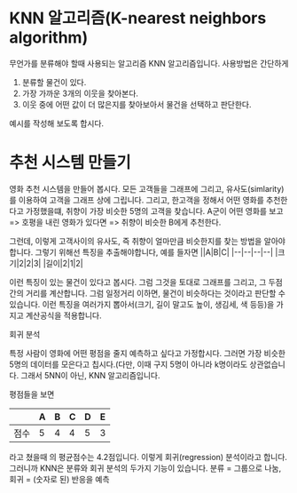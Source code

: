 # KNN 알고리즘(K-nearest neighbors algorithm)

무언가를 분류해야 할때 사용되는 알고리즘 KNN 알고리즘입니다.
사용방법은 간단하게
1. 분류할 물건이 있다.
2. 가장 가까운 3개의 이웃을 찾아본다.
3. 이웃 중에 어떤 값이 더 많은지를 찾아보아서 물건을 선택하고 판단한다.

예시를 작성해 보도록 합시다.

# 추천 시스템 만들기

영화 추천 시스템을 만들어 봅시다.
모든 고객들을 그래프에 그리고, 유사도(simlarity)를 이용하여 고객을 그래프 상에 그립니다.
그리고, 한고객을 정해서 어떤 영화를 추천한다고 가정했을떄, 취향이 가장 비슷한 5명의 고객을 찾습니다.
A군이 어떤 영화를 보고 => 호평을 내린 영화가 있다면 => 취향이 비슷한 B에게 추천한다.

그런데, 이렇게 고객사이의 유사도, 즉 취향이 얼마만큼 비슷한지를 찾는 방법을 알아야 합니다.
그렇기 위해선 특징을 추출해야합니다, 예를 들자면
||A|B|C|
|--|--|--|--|
|크기|2|2|3|
|길이|2|1|2|

이런 특징이 있는 물건이 있다고 봅시다. 그럼 그것을 토대로 그래프를 그리고, 그 두점간의 거리를 계산합니다. 그럼 일정거리 이하면, 물건이 비슷하다는 것이라고 판단할 수 있습니다.
이런 특징을 여러가지 뽑아서(크기, 길이 말고도 높이, 생김세, 색 등등)을 가지고 계산공식을 적용합니다.

회귀 분석

특정 사람이 영화에 어떤 평점을 줄지 예측하고 싶다고 가정합시다. 그러면 가장 비슷한 5명의 데이터를 모은다고 칩시다.(다만, 이때 구지 5명이 아니라 k명이라도 상관없습니다. 그래서 5NN이 아닌, KNN 알고리즘입니다.

평점들을 보면


||A|B|C|D|E|
|--|--|--|--|--|--|
|점수|5|4|4|5|3|

라고 쳤을때 의 평균점수는 4.2점입니다. 이렇게 회귀(regression) 분석이라고 합니다. 그러니까 KNN은 분류와 회귀 분석의 두가지 기능이 있습니다.
분류 = 그룹으로 나눔, 회귀 = (숫자로 된) 반응을 예측
